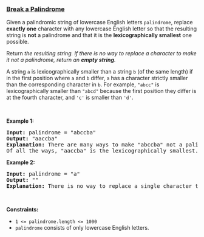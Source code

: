 ### [Break a Palindrome](https://leetcode.com/problems/break-a-palindrome)

<p>Given a palindromic string of lowercase English letters <code>palindrome</code>, replace <strong>exactly one</strong> character with any lowercase English letter so that the resulting string is <strong>not</strong> a palindrome and that it is the <strong>lexicographically smallest</strong> one possible.</p>

<p>Return <em>the resulting string. If there is no way to replace a character to make it not a palindrome, return an <strong>empty string</strong>.</em></p>

<p>A string <code>a</code> is lexicographically smaller than a string <code>b</code> (of the same length) if in the first position where <code>a</code> and <code>b</code> differ, <code>a</code> has a character strictly smaller than the corresponding character in <code>b</code>. For example, <code>&quot;abcc&quot;</code> is lexicographically smaller than <code>&quot;abcd&quot;</code> because the first position they differ is at the fourth character, and <code>&#39;c&#39;</code> is smaller than <code>&#39;d&#39;</code>.</p>

<p>&nbsp;</p>
<p><strong>Example 1:</strong></p>

<pre>
<strong>Input:</strong> palindrome = &quot;abccba&quot;
<strong>Output:</strong> &quot;aaccba&quot;
<strong>Explanation:</strong> There are many ways to make &quot;abccba&quot; not a palindrome, such as &quot;<u>z</u>bccba&quot;, &quot;a<u>a</u>ccba&quot;, and &quot;ab<u>a</u>cba&quot;.
Of all the ways, &quot;aaccba&quot; is the lexicographically smallest.
</pre>

<p><strong>Example 2:</strong></p>

<pre>
<strong>Input:</strong> palindrome = &quot;a&quot;
<strong>Output:</strong> &quot;&quot;
<strong>Explanation:</strong> There is no way to replace a single character to make &quot;a&quot; not a palindrome, so return an empty string.
</pre>

<p>&nbsp;</p>
<p><strong>Constraints:</strong></p>

<ul>
	<li><code>1 &lt;= palindrome.length &lt;= 1000</code></li>
	<li><code>palindrome</code> consists of only lowercase English letters.</li>
</ul>

